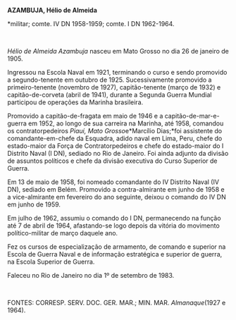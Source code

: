 **AZAMBUJA, Hélio de Almeida**

\*militar; comte. IV DN 1958-1959; comte. I DN 1962-1964.

 

*Hélio de Almeida Azambuja* nasceu em Mato Grosso no dia 26 de janeiro
de 1905.

Ingressou na Escola Naval em 1921, terminando o curso e sendo promovido
a segundo-tenente em outubro de 1925. Sucessivamente promovido a
primeiro-tenente (novembro de 1927), capitão-tenente (março de 1932) e
capitão-de-corveta (abril de 1941), durante a Segunda Guerra Mundial
participou de operações da Marinha brasileira.

Promovido a capitão-de-fragata em maio de 1946 e a
capitão-de-mar-e-guerra em 1952, ao longo de sua carreira na Marinha,
até 1958, comandou os contratorpedeiros *Piauí, Mato* *Grosso*e*Marcílio
Dias;*foi assistente do comandante-em-chefe da Esquadra, adido naval em
Lima, Peru, chefe do estado-maior da Força de Contratorpedeiros e chefe
do estado-maior do I Distrito Naval (I DN), sediado no Rio de Janeiro.
Foi ainda adjunto da divisão de assuntos políticos e chefe da divisão
executiva do Curso Superior de Guerra.

Em 13 de maio de 1958, foi nomeado comandante do IV Distrito Naval (IV
DN), sediado em Belém. Promovido a contra-almirante em junho de 1958 e a
vice-almirante em fevereiro do ano seguinte, deixou o comando do IV DN
em junho de 1959.

Em julho de 1962, assumiu o comando do I DN, permanecendo na função até
7 de abril de 1964, afastando-se logo depois da vitória do movimento
político-militar de março daquele ano.

Fez os cursos de especialização de armamento, de comando e superior na
Escola de Guerra Naval e de informação estratégica e superior de guerra,
na Escola Superior de Guerra.

Faleceu no Rio de Janeiro no dia 1º de setembro de 1983.

 

FONTES: CORRESP. SERV. DOC. GER. MAR.; MIN. MAR. *Almanaque*(1927 e
1964).

 
